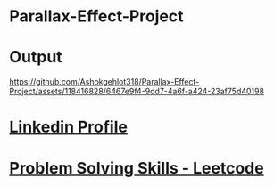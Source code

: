 # Parallax-Effect-Project

# Output

https://github.com/Ashokgehlot318/Parallax-Effect-Project/assets/118416828/6467e9f4-9dd7-4a6f-a424-23af75d40198



# [ Linkedin Profile](https://www.linkedin.com/in/ashok-gehlot-0ba51224a?lipi=urn%3Ali%3Apage%3Ad_flagship3_profile_view_base_contact_details%3B2LULKNgpRECUdYyRsUL0Rw%3D%3D)

# [ Problem Solving Skills - Leetcode](https://leetcode.com/Ashok_JavaDeveloper/)
